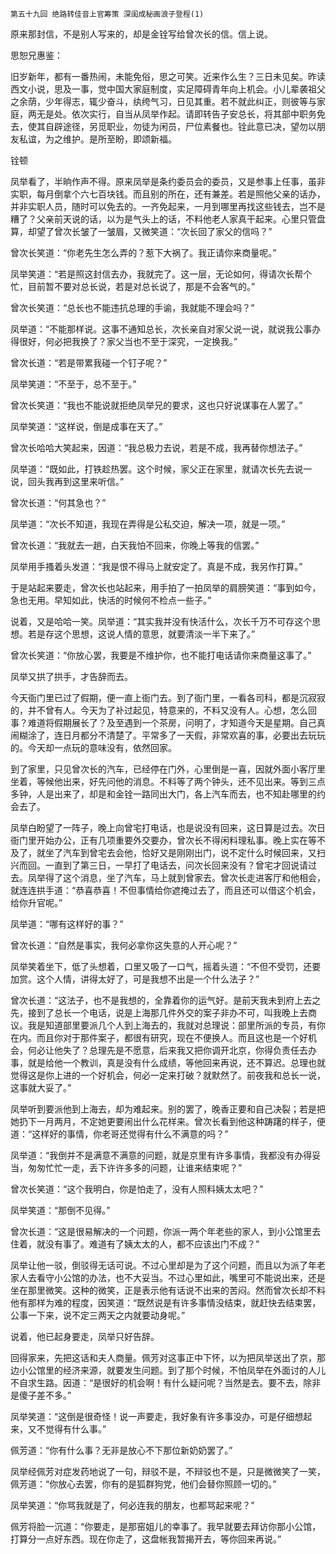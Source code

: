     第五十九回 绝路转佳音上官筹策 深闺成秘画浪子登程(1) 

   原来那封信，不是别人写来的，却是金铨写给曾次长的信。信上说。

   思恕兄惠鉴：

   旧岁新年，都有一番热闹，未能免俗，思之可笑。近来作么生？三日未见矣。昨读西文小说，思及一事，觉中国大家庭制度，实足障碍青年向上机会。小儿辈袭祖父之余荫，少年得志，辄少奋斗，纨绔气习，日见其重。若不就此纠正，则彼等与家庭，两无是处。依次实行，自当从凤举作起。请即转告子安总长，将其部中职务免去，使其自辟途径，另觅职业，勿徒为闲员，尸位素餐也。铨此意已决，望勿以朋友私谊，为之维护。是所至盼，即颂新福。

   铨顿

   凤举看了，半晌作声不得。原来凤举是条约委员会的委员，又是参事上任事，虽非实职，每月倒拿个六七百块钱。而且别的所在，还有兼差。若是照他父亲的话办，并非实职人员，随时可以免去的。一齐免起来，一月到哪里再找这些钱去，岂不是糟了？父亲前天说的话，以为是气头上的话，不料他老人家真干起来。心里只管盘算，却望了曾次长皱了一皱眉，又微笑道：“次长回了家父的信吗？”

   曾次长笑道：“你老先生怎么弄的？惹下大祸了。我正请你来商量呢。”

   凤举笑道：“若是照这封信去办，我就完了。这一层，无论如何，得请次长帮个忙，目前暂不要对总长说，若是对总长说了，那是不会客气的。”

   曾次长笑道：“总长也不能违抗总理的手谕，我就能不理会吗？”

   凤举道：“不能那样说。这事不通知总长，次长亲自对家父说一说，就说我公事办得很好，何必把我换了？家父当也不至于深究，一定换我。”

   曾次长道：“若是带累我碰一个钉子呢？”

   凤举笑道：“不至于，总不至于。”

   曾次长笑道：“我也不能说就拒绝凤举兄的要求，这也只好说谋事在人罢了。”

   凤举笑道：“这样说，倒是成事在天了。”

   曾次长哈哈大笑起来，因道：“我总极力去说，若是不成，我再替你想法子。”

   凤举道：“既如此，打铁趁热罢。这个时候，家父正在家里，就请次长先去说一说，回头我再到这里来听信。”

   曾次长道：“何其急也？”

   凤举道：“次长不知道，我现在弄得是公私交迫，解决一项，就是一项。”

   曾次长道：“我就去一趟，白天我怕不回来，你晚上等我的信罢。”

   凤举用手搔着头发道：“我是恨不得马上就安定了。真是不成，我另作打算。”

   于是站起来要走，曾次长也站起来，用手拍了一拍凤举的肩膀笑道：“事到如今，急也无用。早知如此，快活的时候何不检点一些子。”

   说着，又是哈哈一笑。凤举道：“其实我并没有快活什么，次长千万不可存这个思想。若是存这个思想，这说人情的意思，就要清淡一半下来了。”

   曾次长笑道：“你放心罢，我要是不维护你，也不能打电话请你来商量这事了。”

   凤举又拱了拱手，才告辞而去。

   今天衙门里已过了假期，便一直上衙门去。到了衙门里，一看各司科，都是沉寂寂的，并不曾有人。今天为了补过起见，特意来的，不料又没有人。心想，怎么回事？难道将假期展长了？及至遇到一个茶房，问明了，才知道今天是星期。自己真闹糊涂了，连日月都分不清楚了。平常多了一天假，非常欢喜的事，必要出去玩玩的。今天却一点玩的意味没有，依然回家。

   到了家里，只见曾次长的汽车，已经停在门外，心里倒是一喜，因就外面小客厅里坐着，等候他出来，好先问他的消息。不料等了两个钟头，还不见出来。等到三点多钟，人是出来了，却是和金铨一路同出大门，各上汽车而去，也不知赴哪里的约会去了。

   凤举白盼望了一阵子，晚上向曾宅打电话，也是说没有回来，这日算是过去。次日衙门里开始办公，正有几项重要外交要办，曾次长不得闲料理私事。晚上实在等不及了，就坐了汽车到曾宅去会他，恰好又是刚刚出门，说不定什么时候回来，又扫兴而回。一直到了第三日，一早打了电话去，问次长回来没有？曾宅才回说请过去。凤举得了这个消息，坐了汽车，马上就到曾家去。曾次长走进客厅和他相会，就连连拱手道：“恭喜恭喜！不但事情给你遮掩过去了，而且还可以借这个机会，给你升官呢。”

   凤举道：“哪有这样好的事？”

   曾次长道：“自然是事实，我何必拿你这失意的人开心呢？”

   凤举笑着坐下，低了头想着，口里又吸了一口气，摇着头道：“不但不受罚，还要加赏。这个人情，讲得太好了，可是我想不出是一个什么法子？”

   曾次长道：“这法子，也不是我想的，全靠着你的运气好。是前天我未到府上去之先，接到了总长一个电话，说是上海那几件外交的案子非办不可，叫我晚上去商议。我是知道部里要派几个人到上海去的，我就对总理说：部里所派的专员，有你在内。而且你对于那件案子，都很有研究，现在不便换人。而且这也是一个好机会，何必让他失了？总理先是不愿意，后来我又把你调开北京，你得负责任去办事，就是给他一个教训，真是没有什么成绩，等他回来再说，还不算迟。总理也就觉得这是你上进的一个好机会，何必一定来打破？就默然了。前夜我和总长一说，这事就大妥了。”

   凤举听到要派他到上海去，却为难起来。别的罢了，晚香正要和自己决裂；若是把她扔下一月两月，不定她更要闹出什么花样来。曾次长看到他这种踌躇的样子，便道：“这样好的事情，你老哥还觉得有什么不满意的吗？”

   凤举道：“我倒并不是满意不满意的问题，就是京里有许多事情，我都没有办得妥当，匆匆忙忙一走，丢下许许多多的问题，让谁来结束呢？”

   曾次长笑道：“这个我明白，你是怕走了，没有人照料姨太太吧？”

   凤举笑道：“那倒不见得。”

   曾次长道：“这是很易解决的一个问题，你派一两个年老些的家人，到小公馆里去住着，就没有事了。难道有了姨太太的人，都不应该出门不成？”

   凤举让他一驳，倒驳得无话可说。不过心里却是为了这个问题，而且以为派了年老家人去看守小公馆的办法，也不大妥当。不过心里如此，嘴里可不能说出来，还是坐在那里微笑。这种的微笑，正是表示他有话说不出来的苦闷。然而曾次长却不料他有那样为难的程度，因笑道：“既然说是有许多事情没结束，就赶快去结束罢，公事一下来，说不定三两天之内就要动身呢。”

   说着，他已起身要走，凤举只好告辞。

   回得家来，先把这话和夫人商量。佩芳对这事正中下怀，以为把凤举送出了京，那边小公馆里的经济来源，就要发生问题。到了那个时候，不怕凤举在外面讨的人儿不自求生路。因道：“是很好的机会啊！有什么疑问呢？当然是去。要不去，除非是傻子差不多。”

   凤举笑道：“这倒是很奇怪！说一声要走，我好象有许多事没办，可是仔细想起来，又不觉得有什么事。”

   佩芳道：“你有什么事？无非是放心不下那位新奶奶罢了。”

   凤举经佩芳对症发药地说了一句，辩驳不是，不辩驳也不是，只是微微笑了一笑，佩芳道：“你放心去罢，你有的是狐群狗党，他们会替你照顾一切的。”

   凤举笑道：“你骂我就是了，何必连我的朋友，也都骂起来呢？”

   佩芳将脸一沉道：“你要走，是那窑姐儿的幸事了。我早就要去拜访你那小公馆，打算分一点好东西。现在你走了，这盘帐我暂揭开去，等你回来再说。”

